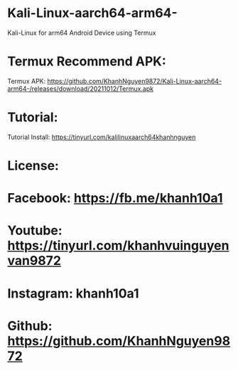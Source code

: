 # Kali-Linux-aarch64-arm64-
Kali-Linux for arm64 Android Device using Termux

# Termux Recommend APK:
Termux APK: https://github.com/KhanhNguyen9872/Kali-Linux-aarch64-arm64-/releases/download/20211012/Termux.apk

# Tutorial:
Tutorial Install: https://tinyurl.com/kalilinuxaarch64khanhnguyen

# License:
# Facebook: https://fb.me/khanh10a1
# Youtube: https://tinyurl.com/khanhvuinguyenvan9872
# Instagram: khanh10a1
# Github: https://github.com/KhanhNguyen9872
